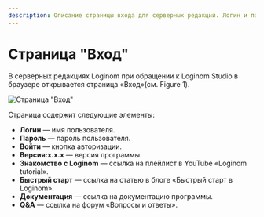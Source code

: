 ```yaml
---
description: Описание страницы входа для серверных редакций. Логин и пароль.
---
```


# Страница "Вход"

В серверных редакциях Loginom при обращении к Loginom Studio в браузере открывается страница «Вход»(см. Figure 1).

![Страница "Вход"](./login-page.png)

Страница содержит следующие элементы:

* **Логин** — имя пользователя.
* **Пароль** — пароль пользователя.
* **Войти** — кнопка авторизации.
* **Версия:x.x.x** — версия программы.
* **Знакомство с Loginom** — ссылка на плейлист в YouTube «Loginom tutorial».
* **Быстрый старт** — ссылка на статью в блоге «Быстрый старт в Loginom».
* **Документация** — ссылка на документацию программы.
* **Q&A** — ссылка на форум «Вопросы и ответы».
